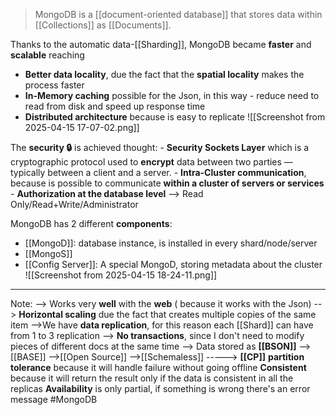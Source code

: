 >MongoDB is a [[document-oriented database]] that stores data within [[Collections]] as [[Documents]].

Thanks to the automatic data-[[Sharding]],  MongoDB became **faster** and **scalable** reaching
- **Better data locality**, due the fact that the **spatial locality** makes the process faster
- **In-Memory caching** possible for the Json, in this way - reduce need to read from disk and speed up response time
- **Distributed architecture** because is easy to replicate
![[Screenshot from 2025-04-15 17-07-02.png]]

The **security 🔒** is achieved thought:
	- **Security Sockets Layer** which is a cryptographic protocol used to **encrypt** data between two parties — typically between a client and a server.
	- **Intra-Cluster communication**, because is possible to communicate **within a cluster of servers or services**  
	-  **Authorization at the database level** --> Read Only/Read+Write/Administrator


MongoDB has 2 different **components**:
- [[MongoD]]: database instance, is installed in every shard/node/server
- [[MongoS]] 
- [[Config Server]]: A special MongoD, storing metadata about the cluster
![[Screenshot from 2025-04-15 18-24-11.png]]

---
Note: 
	--> Works very **well** with the **web** ( because it works with the Json) 
	--> **Horizontal scaling** due the fact that creates multiple copies of the same item
	-->We have **data replication**, for this reason each [[Shard]] can have from 1 to 3 replication
	--> **No transactions**, since I don't need to modify pieces of different docs at the same time 
	--> Data stored as **[[BSON]]** 
	-->[[BASE]]
	-->[[Open Source]]
	-->[[Schemaless]]
	-----> **[[CP]]** 
		**partition tolerance** because it will handle failure without going offline
		 **Consistent** because it will return the result only if the data is consistent in all the replicas
		 **Availability** is only partial, if something is wrong there's an error message 
#MongoDB
